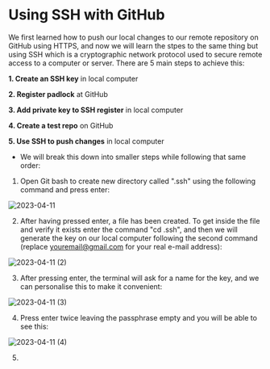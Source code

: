# Using SSH with GitHub

We first learned how to push our local changes to our remote repository on GitHub using HTTPS, and now we will learn the stpes to the same thing but using SSH which is a cryptographic network protocol used to secure remote access to a computer or server. There are 5 main steps to achieve this:


**1. Create an SSH key** in local computer

**2. Register padlock** at GitHub

**3. Add private key to SSH register** in local computer

**4. Create a test repo** on GitHub

**5. Use SSH to push changes** in local computer

- We will break this down into smaller steps while following that same order:

1. Open Git bash to create new directory called ".ssh" using the following command and press enter:

![2023-04-11](https://user-images.githubusercontent.com/129942042/231201636-d3421564-bbff-4eda-be87-3c701473b74f.png)

2. After having pressed enter, a file has been created. To get inside the file and verify it exists enter the command "cd .ssh", and then we will generate the key on our local computer following the second command (replace youremail@gmail.com for your real e-mail address):

![2023-04-11 (2)](https://user-images.githubusercontent.com/129942042/231203814-946cc9e8-ff1f-4066-8af4-33c0cfe790d5.png)

3. After pressing enter, the terminal will ask for a name for the key, and we can personalise this to make it convenient:

![2023-04-11 (3)](https://user-images.githubusercontent.com/129942042/231208310-adc32ebc-ce7f-4a8a-b87f-6cd7411bd194.png)

4. Press enter twice leaving the passphrase empty and you will be able to see this:

![2023-04-11 (4)](https://user-images.githubusercontent.com/129942042/231210473-8fa93dab-8532-472a-bd73-db8210a7ee86.jpg)


5.
